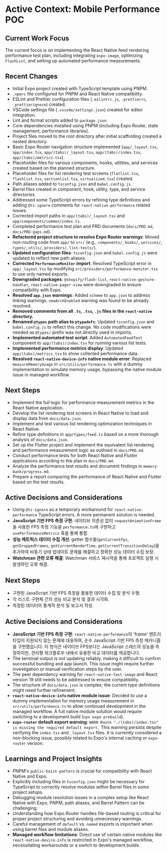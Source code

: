 # Active Context: Mobile Performance POC

## Current Work Focus

The current focus is on implementing the React Native feed rendering performance test plan, including integrating `expo-image`, optimizing `FlashList`, and setting up automated performance measurements.

## Recent Changes

- Initial Expo project created with TypeScript template using PNPM.
- `.npmrc` file configured for PNPM and React Native compatibility.
- ESLint and Prettier configuration files (`.eslintrc.js`, `.prettierrc`, `.prettierignore`) created.
- VSCode settings file (`.vscode/settings.json`) created for editor integration.
- Lint and format scripts added to `package.json`.
- Core dependencies installed using PNPM (including Expo Router, state management, performance libraries).
- Project files moved to the root directory after initial scaffolding created a nested directory.
- Basic Expo Router navigation structure implemented (`app/_layout.tsx`, `app/index.tsx`, `app/(tabs)/_layout.tsx`, `app/(tabs)/index.tsx`, `app/(tabs)/metrics.tsx`).
- Placeholder files for various components, hooks, utilities, and services created based on the planned structure.
- Placeholder files for list rendering test screens (`flatlist.tsx`, `flashlist.tsx`, `sectionlist.tsx`, `virtualized.tsx`) created.
- Path aliases added to `tsconfig.json` and `babel.config.js`.
- Barrel files created in component, hook, utility, type, and service directories.
- Addressed some TypeScript errors by refining type definitions and adding `@ts-ignore` comments for `react-native-performance` related issues.
- Corrected import paths in `app/(tabs)/_layout.tsx` and `app/components/common/index.ts`.
- Completed performance test plan and PRD documents (`docs/PRD.md`, `docs/PRD-gaps.md`).
- **Refactored project structure to resolve Expo Router warnings**: Moved non-routing code from `app/` to `src/` (e.g., `components/`, `hooks/`, `services/`, `types/`, `utils/`, `providers/`, `list-tests/`).
- **Updated configuration files**: `tsconfig.json` and `babel.config.js` were updated to reflect new path aliases.
- **Corrected `PerformanceMonitor` import**: Resolved TypeScript error in `app/_layout.tsx` by modifying `src/providers/performance-monitor.tsx` to use only named exports.
- **Downgraded packages**: `@shopify/flash-list`, `react-native-gesture-handler`, `react-native-pager-view` were downgraded to ensure compatibility with Expo.
- **Resolved `app.json` warnings**: Added `scheme` to `app.json` to address linking warnings. `newArchEnabled` warning was found to be already resolved.
- **Removed comments from all `.ts`, `.tsx`, `.js` files in the `react-native` directory.**
- **Renamed `@types` path alias to `@typedefs`**: Updated `tsconfig.json` and `babel.config.js` to reflect this change. No code modifications were needed as `@types/` prefix was not directly used in imports.
- **Implemented automated test script**: Added `AutomatedFeedTest` component to `app/(tabs)/index.tsx` for running various list tests.
- **Implemented performance metrics display**: Updated `app/(tabs)/metrics.tsx` to show collected performance data.
- **Resolved `react-native-device-info` native module error**: Replaced `measureMemoryUsage` in `src/utils/performance.ts` with a dummy implementation to simulate memory usage, bypassing the native module issue in managed workflow.

## Next Steps

- Implement the full logic for performance measurement metrics in the React Native application.
- Develop the list rendering test screens in React Native to load and display data from `docs/data.json`.
- Implement and test various list rendering optimization techniques in React Native.
- Refine type definitions in `app/types/feed.ts` based on a more thorough analysis of `docs/data.json`.
- Set up the Flutter project and implement the equivalent list rendering and performance measurement logic as outlined in `docs/PRD.md`.
- Conduct performance tests for both React Native and Flutter applications according to the plan in `docs/PRD.md`.
- Analyze the performance test results and document findings in `memory-bank/progress.md`.
- Prepare a report comparing the performance of React Native and Flutter based on the test results.

## Active Decisions and Considerations

- Using `@ts-ignore` as a temporary workaround for `react-native-performance` TypeScript errors. A more permanent solution is needed.
- **JavaScript 기반 FPS 측정 구현**: 네이티브 의존성 없이 `requestAnimationFrame`을 사용한 FPS 측정 기능을 `performance.ts`에 구현하고 `usePerformanceMetrics` 훅을 통해 통합.
- **성능 메트릭스 데이터 수집 개선**: getter 함수들(`getCurrentFps`, `getDroppedFrames`, `getCurrentRenderTime`, `getCurrentTransitionDelay`)을 추가하여 비동기 상태 업데이트 문제를 해결하고 정확한 성능 데이터 수집 보장.
- **Watchman 관련 오류 해결**: Watchman 서비스 재시작을 통해 프로젝트 실행 시 발생하던 오류 해결.

## Next Steps

- 구현된 JavaScript 기반 FPS 측정을 활용한 데이터 수집 및 분석 수행.
- 각 리스트 구현체 간의 성능 비교 분석 및 결과 시각화.
- 측정된 데이터의 통계적 분석 및 보고서 작성.

## Active Decisions and Considerations

- **JavaScript 기반 FPS 측정 구현**: `react-native-performance`의 'frame' 엔트리 타입이 지원되지 않는 문제에 대응하여, 순수 JavaScript 기반 FPS 측정 메커니즘을 구현했습니다. 이 방식은 네이티브 FPS보다는 JavaScript 스레드의 성능을 측정하지만, 관리형 워크플로우 내에서 유용한 비교 데이터를 제공합니다.
- The terminal output is not updating reliably, making it difficult to confirm successful bundling and app launch. This issue might require further investigation or manual verification steps by the user.
- The peer dependency warning for `react-native-fast-image` and React version 19 still needs to be addressed to ensure compatibility.
- The structure of `docs/data.json` is complex; the current type definitions might need further refinement.
- **`react-native-device-info` native module issue**: Decided to use a dummy implementation for memory usage measurement in `src/utils/performance.ts` to allow continued development in the managed workflow. A full native module solution would require switching to a development build (`npx expo prebuild`).
- **`expo-router` default export warning**: `WARN Route "./(tabs)/index.tsx" is missing the required default export.` This warning persists despite verifying the `index.tsx` and `_layout.tsx` files. It is currently considered a non-blocking issue, possibly related to Expo's internal caching or `expo-router` version.

## Learnings and Project Insights

- PNPM's `public-hoist-pattern` is crucial for compatibility with React Native and Expo.
- Explicitly including files in `tsconfig.json` might be necessary for TypeScript to correctly resolve modules within Barrel files in some project setups.
- Debugging module resolution issues in a complex setup like React Native with Expo, PNPM, path aliases, and Barrel Pattern can be challenging.
- Understanding how Expo Router handles file-based routing is critical for proper project structuring and avoiding unnecessary warnings.
- Careful management of `default` vs. `named` exports is important when using barrel files and module aliases.
- **Managed workflow limitations**: Direct use of certain native modules like `react-native-device-info` is restricted in Expo's managed workflow, necessitating workarounds or a switch to development builds.
